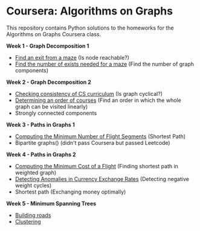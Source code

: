 # Coursera: Algorithms on Graphs
This repository contains Python solutions to the homeworks for the Algorithms on Graphs Coursera class.

**Week 1 - Graph Decomposition 1**
* [Find an exit from a maze]() (Is node reachable?)
* [Find the number of exists needed for a maze]() (Find the number of graph components)

**Week 2 - Graph Decomposition 2**
* [Checking consistency of CS curriculum]() (Is graph cyclical?)
* [Determining an order of courses]() (Find an order in which the whole graph can be visited linearly)
* Strongly connected components

**Week 3 - Paths in Graphs 1**
* [Computing the Minimum Number of Flight Segments]() (Shortest Path)
* Bipartite graphs() (didn't pass Coursera but passed Leetcode)

**Week 4 - Paths in Graphs 2**
* [Computing the Minimum Cost of a Flight]() (Finding shortest path in weighted graph)
* [Detecting Anomalies in Currency Exchange Rates]() (Detecting negative weight cycles)
* Shortest path (Exchanging money optimally)

**Week 5 - Minimum Spanning Trees**
* [Building roads]()
* [Clustering]()